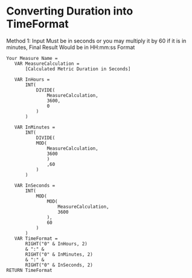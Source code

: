# Converting Duration into TimeFormat

Method 1:
Input Must be in seconds or you may multiply it by 60 if it is in minutes, Final Result Would be in HH:mm:ss Format

```dax
Your Measure Name =
   VAR MeasureCalculation =      
       [Calculated Metric Duration in Seconds]

   VAR InHours =
       INT(
           DIVIDE(
               MeasureCalculation,
               3600,
               0
           )
       )

   VAR InMinutes =
       INT(
           DIVIDE(
           MOD(
               MeasureCalculation,
               3600
               )
               ,60
           )
       )

   VAR InSeconds =
       INT(
           MOD(
               MOD(
                   MeasureCalculation,
                   3600
               ),
               60
           )
       )
   VAR TimeFormat =
       RIGHT("0" & InHours, 2)
       & ":" &
       RIGHT("0" & InMinutes, 2)
       & ":" &
       RIGHT("0" & InSeconds, 2)
RETURN TimeFormat
```
